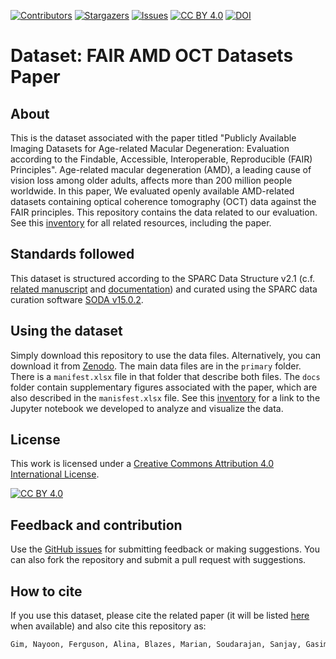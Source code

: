 [![Contributors][contributors-shield]][contributors-url]
[![Stargazers][stars-shield]][stars-url]
[![Issues][issues-shield]][issues-url]
[![CC BY 4.0][cc-by-shield]][cc-by]
[![DOI](https://zenodo.org/badge/DOI/10.5281/zenodo.12662728.svg)](https://doi.org/10.5281/zenodo.12662728)

[contributors-shield]: https://img.shields.io/github/contributors/fairdataihub/FAIR-AMD-OCT-paper-dataset.svg?style=flat-square
[contributors-url]: https://github.com/fairdataihub/FAIR-AMD-OCT-paper-dataset/graphs/contributors
[stars-shield]: https://img.shields.io/github/stars/fairdataihub/FAIR-AMD-OCT-paper-dataset.svg?style=flat-square
[stars-url]: https://github.com/fairdataihub/FAIR-AMD-OCT-paper-dataset/stargazers
[issues-shield]: https://img.shields.io/github/issues/fairdataihub/FAIR-AMD-OCT-paper-dataset.svg?style=flat-square
[issues-url]: https://github.com/fairdataihub/FAIR-AMD-OCT-paper-dataset/issues
[cc-by]: http://creativecommons.org/licenses/by/4.0/
[cc-by-image]: https://i.creativecommons.org/l/by/4.0/88x31.png
[cc-by-shield]: https://img.shields.io/badge/License-CC%20BY%204.0-lightgrey.svg

# Dataset: FAIR AMD OCT Datasets Paper

## About
This is the dataset associated with the paper titled "Publicly Available Imaging Datasets for Age-related Macular Degeneration: Evaluation according to the Findable, Accessible, Interoperable, Reproducible (FAIR) Principles". Age-related macular degeneration (AMD), a leading cause of vision loss among older adults, affects more than 200 million people worldwide. In this paper, We evaluated openly available AMD-related datasets containing optical coherence tomography (OCT) data against the FAIR principles. This repository contains the data related to our evaluation. See this [inventory](https://github.com/fairdataihub/FAIR-AMD-OCT-paper-inventory) for all related resources, including the paper.

## Standards followed
This dataset is structured according to the SPARC Data Structure v2.1 (c.f. [related manuscript](https://doi.org/10.1101/2021.02.10.430563) and [documentation](https://docs.sparc.science/docs/navigating-a-sparc-dataset#sparc-dataset-structure)) and curated using the SPARC data curation software [SODA v15.0.2](https://github.com/fairdataihub/SODA-for-SPARC).

## Using the dataset
Simply download this repository to use the data files. Alternatively, you can download it from [Zenodo](). The main data files are in the `primary` folder. There is a `manifest.xlsx` file in that folder that describe both files. The `docs` folder contain supplementary figures associated with the paper, which are also described in the `manisfest.xlsx` file. See this [inventory](https://github.com/fairdataihub/FAIR-AMD-OCT-paper-inventory) for a link to the Jupyter notebook we developed to analyze and visualize the data.

## License
This work is licensed under a
[Creative Commons Attribution 4.0 International License][cc-by].

[![CC BY 4.0][cc-by-image]][cc-by]

## Feedback and contribution
Use the [GitHub issues](https://github.com/fairdataihub/FAIR-AMD-OCT-paper-dataset) for submitting feedback or making suggestions. You can also fork the repository and submit a pull request with suggestions.

## How to cite
If you use this dataset, please cite the related paper (it will be listed [here](https://github.com/fairdataihub/FAIR-AMD-OCT-paper-inventory) when available) and also cite this repository as:

```bash
Gim, Nayoon, Ferguson, Alina, Blazes, Marian, Soudarajan, Sanjay, Gasimova, Aydan, Patel, Bhavesh & Lee, Cecilia. (2024). Dataset: FAIR AMD OCT Datasets Paper [Data set]. Zenodo. https://doi.org/10.5281/zenodo.6468936
```

